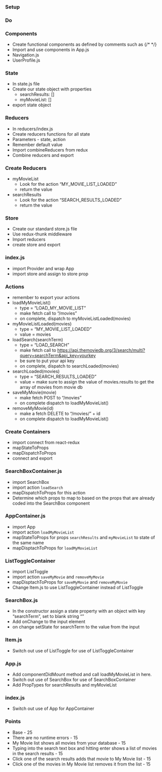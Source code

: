 
### Setup
<!-- * Get your api key from the themoviedb.org
* Fork, Clone, yarn install, yarn start -->

### Do

### Components
* Create functional components as defined by comments such as  {/*  <Navigation>   */}
* Import and use components in App.js
* Navigation.js
* UserProfile.js

### State
* In state.js file
* Create our state object with properties
    * searchResults: []
    * myMovieList: []
* export state object

### Reducers
* In reducers/index.js
* Create reducers functions for all state
* Parameters - state, action
* Remember default value
* Import combineReducers from redux
* Combine reducers and export

### Create Reducers
* myMovieList
    * Look for the action “MY_MOVIE_LIST_LOADED”
    * return the value
* searchResults
    * Look for the action “SEARCH_RESULTS_LOADED”
    * return the value

### Store
* Create our standard store.js file
* Use redux-thunk middleware
* Import reducers
* create store and export

### index.js
* import Provider and wrap App
* import store and assign to store prop

### Actions
* remember to export your actions
* loadMyMovieList()
    * type = “LOAD_MY_MOVIE_LIST”
    * make fetch call to “/movies”
    * on complete, dispatch to myMovieListLoaded(movies)
* myMovieListLoaded(movies)
    * type = “MY_MOVIE_LIST_LOADED”
    * value = movies
* loadSearch(searchTerm)
    * type = “LOAD_SEARCH”
    * make fetch call to https://api.themoviedb.org/3/search/multi?query=searchTerm&api_key=yourkey
    * be sure to put your api key
    * on complete, dispatch to searchLoaded(movies)
* searchLoaded(movies)
    * type = “SEARCH_RESULTS_LOADED”
    * value = make sure to assign the value of movies.results to get the array of movies from movie db
* saveMyMovie(movie)
    * make fetch POST to “/movies”
    * on complete dispatch to loadMyMovieList()
* removeMyMovie(id)
    * make a fetch DELETE to “/movies/” + id
    * on complete dispatch to loadMyMovieList()


### Create Containers
* import connect from react-redux
* mapStateToProps
* mapDispatchToProps
* connect and export

### SearchBoxContainer.js
* import SearchBox
* import action `loadSearch`
* mapDispatchToProps for this action
* Determine which props to map to based on the props that are already coded into the SearchBox component

### AppContainer.js
* import App
* import action `loadMyMovieList`
* mapStateToProps for props `searchResults` and `myMovieList` to state of the same name
* mapDisptachToProps for `loadMyMovieList`

### ListToggleContainer
* import ListToggle
* import action `saveMyMovie` and `removeMyMovie`
* mapDisptachToProps for `saveMyMovie` and `removeMyMovie`
* Change Item.js to use ListToggleContainer instead of ListToggle

### SearchBox.js
* In the constructor assign a state property with an object with key “searchTerm”, set to blank string “”
* Add onChange to the input element
* on change setState for searchTerm to the value from the input

### Item.js
* Switch out use of ListToggle for use of ListToggleContainer

### App.js
* Add componentDidMount method and call loadMyMovieList in here.
* Switch out use of SearchBox for use of SearchBoxContainer
* Add PropTypes for searchResults and myMovieList

### index.js
* Switch out use of App for AppContainer

### Points
* Base - 25
* There are no runtime errors - 15
* My Movie list shows all movies from your database - 15
* Typing into the search text box and hitting enter shows a list of movies in the search results - 15
* Click one of the search results adds that movie to My Movie list - 15
* Click one of the movies in My Movie list removes it from the list - 15
